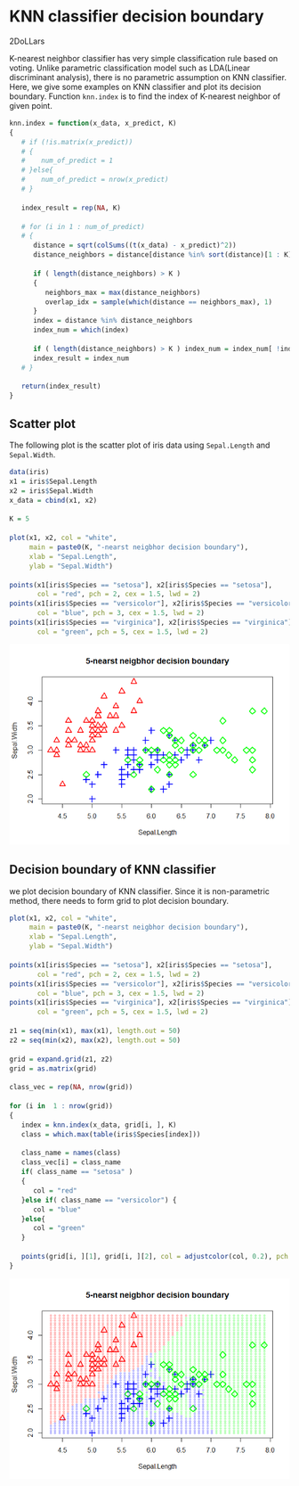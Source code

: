 KNN classifier decision boundary
================
2DoLLars

K-nearest neighbor classifier has very simple classification rule based
on voting. Unlike parametric classification model such as LDA(Linear
discriminant analysis), there is no parametric assumption on KNN
classifier. Here, we give some examples on KNN classifier and plot its
decision boundary. Function `knn.index` is to find the index of
K-nearest neighbor of given point.

``` r
knn.index = function(x_data, x_predict, K)
{
   # if (!is.matrix(x_predict))
   # {
   #    num_of_predict = 1
   # }else{
   #    num_of_predict = nrow(x_predict)
   # }
   
   index_result = rep(NA, K)
   
   # for (i in 1 : num_of_predict)
   # {
      distance = sqrt(colSums((t(x_data) - x_predict)^2))
      distance_neighbors = distance[distance %in% sort(distance)[1 : K]]
      
      if ( length(distance_neighbors) > K )
      {
         neighbors_max = max(distance_neighbors)
         overlap_idx = sample(which(distance == neighbors_max), 1)
      }
      index = distance %in% distance_neighbors
      index_num = which(index)
      
      if ( length(distance_neighbors) > K ) index_num = index_num[ !index_num == overlap_idx ]
      index_result = index_num
   # }
   
   return(index_result)
}
```

## Scatter plot

The following plot is the scatter plot of iris data using `Sepal.Length`
and `Sepal.Width`.

``` r
data(iris)
x1 = iris$Sepal.Length
x2 = iris$Sepal.Width
x_data = cbind(x1, x2)

K = 5

plot(x1, x2, col = "white",
     main = paste0(K, "-nearst neigbhor decision boundary"),
     xlab = "Sepal.Length",
     ylab = "Sepal.Width")

points(x1[iris$Species == "setosa"], x2[iris$Species == "setosa"],
       col = "red", pch = 2, cex = 1.5, lwd = 2)
points(x1[iris$Species == "versicolor"], x2[iris$Species == "versicolor"],
       col = "blue", pch = 3, cex = 1.5, lwd = 2)
points(x1[iris$Species == "virginica"], x2[iris$Species == "virginica"],
       col = "green", pch = 5, cex = 1.5, lwd = 2)
```

![](/image/knn_scatter_plot.png)<!-- -->

## Decision boundary of KNN classifier

we plot decision boundary of KNN classifier. Since it is non-parametric
method, there needs to form grid to plot decision boundary.

``` r
plot(x1, x2, col = "white",
     main = paste0(K, "-nearst neigbhor decision boundary"),
     xlab = "Sepal.Length",
     ylab = "Sepal.Width")

points(x1[iris$Species == "setosa"], x2[iris$Species == "setosa"],
       col = "red", pch = 2, cex = 1.5, lwd = 2)
points(x1[iris$Species == "versicolor"], x2[iris$Species == "versicolor"],
       col = "blue", pch = 3, cex = 1.5, lwd = 2)
points(x1[iris$Species == "virginica"], x2[iris$Species == "virginica"],
       col = "green", pch = 5, cex = 1.5, lwd = 2)

z1 = seq(min(x1), max(x1), length.out = 50)
z2 = seq(min(x2), max(x2), length.out = 50)

grid = expand.grid(z1, z2)
grid = as.matrix(grid)

class_vec = rep(NA, nrow(grid))

for (i in  1 : nrow(grid))
{
   index = knn.index(x_data, grid[i, ], K)
   class = which.max(table(iris$Species[index]))
   
   class_name = names(class)
   class_vec[i] = class_name
   if( class_name == "setosa" )
   {
      col = "red"
   }else if( class_name == "versicolor") {
      col = "blue"
   }else{
      col = "green"
   }
      
   points(grid[i, ][1], grid[i, ][2], col = adjustcolor(col, 0.2), pch = 20)
}
```

![](/image/knn_decision_boundary.png)<!-- -->
